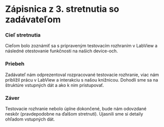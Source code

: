 # Zápisnica z 3. stretnutia so zadávateľom

### Cieľ stretnutia
Cieľom bolo zoznámiť sa s pripraveným testovacím rozhraním v LabView a následné otestovanie funkčnosti na našich device-och.

### Priebeh
Zadávateľ nám odprezentoval rozpracované testovacie rozhranie, viac nám priblížil prácu v LabView a interakciu s našou knižnicou. Dohodli sme sa na štruktúre vstupných dát a ako k nim pristupovať.

### Záver
Testovacie rozhranie nebolo úplne dokončené, bude nám odovzdané neskôr (pravdepodobne na ďalšom stretnutí). Ujasnili sme si detaily ohľadom vstupných dát.